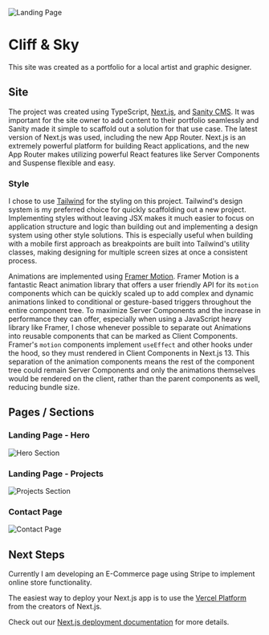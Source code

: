 ![Landing Page](https://i.imgur.com/SBTxl6C.png)


# Cliff & Sky
This site was created as a portfolio for a local artist and graphic designer.

## Site
The project was created using TypeScript, [Next.js](https://nextjs.org), and [Sanity CMS](https://www.sanity.io). It was important for the site owner to add content to their portfolio seamlessly and Sanity made it simple to scaffold out a solution for that use case. The latest version of Next.js was used, including the new App Router. Next.js is an extremely powerful platform for building React applications, and the new App Router makes utilizing powerful React features like Server Components and Suspense flexible and easy.

### Style
I chose to use [Tailwind](https://www.tailwindcss.com) for the styling on this project. Tailwind's design system is my preferred choice for quickly scaffolding out a new project. Implementing styles without leaving JSX makes it much easier to focus on application structure and logic than building out and implementing a design system using other style solutions. This is especially useful when building with a mobile first approach as breakpoints are built into Tailwind's utility classes, making designing for multiple screen sizes at once a consistent process.

Animations are implemented using [Framer Motion](https://www.framer.com/motion). Framer Motion is a fantastic React animation library that offers a user friendly API for its `motion` components which can be quickly scaled up to add complex and dynamic animations linked to conditional or gesture-based triggers throughout the entire component tree. To maximize Server Components and the increase in performance they can offer, especially when using a JavaScript heavy library like Framer, I chose whenever possible to separate out Animations into reusable components that can be marked as Client Components. Framer's `motion` components implement `useEffect` and other hooks under the hood, so they must rendered in Client Components in Next.js 13. This separation of the animation components means the rest of the component tree could remain Server Components and only the animations themselves would be rendered on the client, rather than the parent components as well, reducing bundle size. 

## Pages / Sections

### Landing Page - Hero
![Hero Section](https://i.imgur.com/SBTxl6C.png)

### Landing Page - Projects
![Projects Section](https://i.imgur.com/A1SzJg0.png)

### Contact Page
![Contact Page](https://i.imgur.com/ZqdJ1zD.png)

## Next Steps
Currently I am developing an E-Commerce page using Stripe to implement online store functionality.

The easiest way to deploy your Next.js app is to use the [Vercel Platform](https://vercel.com/new?utm_medium=default-template&filter=next.js&utm_source=create-next-app&utm_campaign=create-next-app-readme) from the creators of Next.js.

Check out our [Next.js deployment documentation](https://nextjs.org/docs/deployment) for more details.
